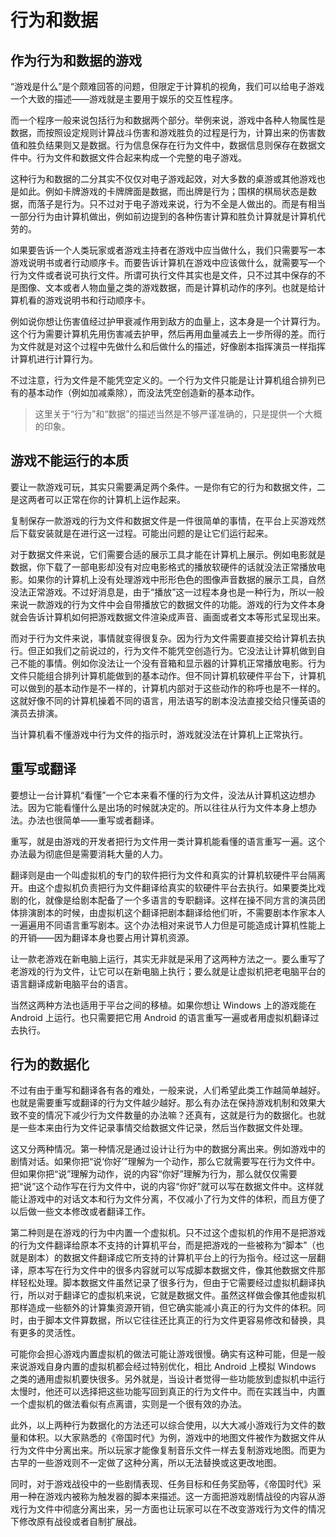 # 行为和数据

## 作为行为和数据的游戏

“游戏是什么”是个颇难回答的问题，但限定于计算机的视角，我们可以给电子游戏一个大致的描述——游戏就是主要用于娱乐的交互性程序。

而一个程序一般来说包括行为和数据两个部分。举例来说，游戏中各种人物属性是数据，而按照设定规则计算战斗伤害和游戏胜负的过程是行为，计算出来的伤害数值和胜负结果则又是数据。行为信息保存在行为文件中，数据信息则保存在数据文件中。行为文件和数据文件合起来构成一个完整的电子游戏。

这种行为和数据的二分其实不仅仅对电子游戏起效，对大多数的桌游或其他游戏也是如此。例如卡牌游戏的卡牌牌面是数据，而出牌是行为；围棋的棋局状态是数据，而落子是行为。只不过对于电子游戏来说，行为不全是人做出的。而是有相当一部分行为由计算机做出，例如前边提到的各种伤害计算和胜负计算就是计算机代劳的。

如果要告诉一个人类玩家或者游戏主持者在游戏中应当做什么，我们只需要写一本游戏说明书或者行动顺序卡。而要告诉计算机在游戏中应该做什么，就需要写一个行为文件或者说可执行文件。所谓可执行文件其实也是文件，只不过其中保存的不是图像、文本或者人物血量之类的游戏数据，而是计算机动作的序列。也就是给计算机看的游戏说明书和行动顺序卡。

例如说你想让伤害值经过护甲衰减作用到敌方的血量上，这本身是一个计算行为。这个行为需要计算机先用伤害减去护甲，然后再用血量减去上一步所得的差。而行为文件就是对这个过程中先做什么和后做什么的描述，好像剧本指挥演员一样指挥计算机进行计算行为。

不过注意，行为文件是不能凭空定义的。一个行为文件只能是让计算机组合排列已有的基本动作（例如加减乘除），而没法凭空创造新的基本动作。

> 这里关于“行为”和“数据”的描述当然是不够严谨准确的，只是提供一个大概的印象。

## 游戏不能运行的本质

要让一款游戏可玩，其实只需要满足两个条件。一是你有它的行为和数据文件，二是这两者可以正常在你的计算机上运作起来。

复制保存一款游戏的行为文件和数据文件是一件很简单的事情，在平台上买游戏然后下载安装就是在进行这一过程。可能出问题的是让它们运行起来。

对于数据文件来说，它们需要合适的展示工具才能在计算机上展示。例如电影就是数据，你下载了一部电影却没有对应电影格式的播放软硬件的话就没法正常播放电影。如果你的计算机上没有处理游戏中形形色色的图像声音数据的展示工具，自然没法正常游戏。不过好消息是，由于“播放”这一过程本身也是一种行为，所以一般来说一款游戏的行为文件中会自带播放它的数据文件的功能。游戏的行为文件本身就会告诉计算机如何把游戏数据文件渲染成声音、画面或者文本等形式呈现出来。

而对于行为文件来说，事情就变得很复杂。因为行为文件需要直接交给计算机去执行。但正如我们之前说过的，行为文件不能凭空创造行为。它没法让计算机做到自己不能的事情。例如你没法让一个没有音箱和显示器的计算机正常播放电影。行为文件只能组合排列计算机能做到的基本动作。但不同计算机软硬件平台下，计算机可以做到的基本动作是不一样的，计算机内部对于这些动作的称呼也是不一样的。这就好像不同的计算机操着不同的语言，用法语写的剧本没法直接交给只懂英语的演员去排演。

当计算机看不懂游戏中行为文件的指示时，游戏就没法在计算机上正常执行。

## 重写或翻译

要想让一台计算机“看懂”一个它本来看不懂的行为文件，没法从计算机这边想办法。因为它能看懂什么是出场的时候就决定的。所以往往从行为文件本身上想办法。办法也很简单——重写或者翻译。

重写，就是由游戏的开发者把行为文件用一类计算机能看懂的语言重写一遍。这个办法最为彻底但是需要消耗大量的人力。

翻译则是由一个叫虚拟机的专门的软件把行为文件和真实的计算机软硬件平台隔离开。由这个虚拟机负责把行为文件翻译给真实的软硬件平台去执行。如果要类比戏剧的化，就像是给剧本配备了一个多语言的专职翻译。这样在操不同方言的演员团体排演剧本的时候，由虚拟机这个翻译把剧本翻译给他们听，不需要剧本作家本人一遍遍用不同语言重写剧本。这个办法相对来说节人力但是可能造成计算机性能上的开销——因为翻译本身也要占用计算机资源。

让一款老游戏在新电脑上运行，其实无非就是采用了这两种方法之一。要么重写了老游戏的行为文件，让它可以在新电脑上执行；要么就是让虚拟机把老电脑平台的语言翻译成新电脑平台的语言。

当然这两种方法也适用于平台之间的移植。如果你想让 Windows 上的游戏能在 Android 上运行。也只需要把它用 Android 的语言重写一遍或者用虚拟机翻译过去执行。

## 行为的数据化

不过有由于重写和翻译各有各的难处，一般来说，人们希望此类工作越简单越好。也就是需要重写或翻译的行为文件越少越好。那么有办法在保持游戏机制和效果大致不变的情况下减少行为文件数量的办法嘛？还真有，这就是行为的数据化。也就是一些本来由行为文件记录事情交给数据文件记录，然后当作数据文件处理。

这又分两种情况。第一种情况是通过设计让行为中的数据分离出来。例如游戏中的剧情对话。如果你把“说‘你好’”理解为一个动作，那么它就需要写在行为文件中。但如果你把“说”理解为动作，说的内容“你好”理解为行为，那么就仅仅需要把“说”这个动作写在行为文件中，说的内容“你好”就可以写在数据文件中。这样就能让游戏中的对话文本和行为文件分离，不仅减小了行为文件的体积，而且方便了以后做一些文本修改或者翻译工作。

第二种则是在游戏的行为中内置一个虚拟机。只不过这个虚拟机的作用不是把游戏的行为文件翻译给原本不支持的计算机平台，而是把游戏的一些被称为“脚本”（也就是剧本）的数据文件翻译成它所支持的计算机平台上的行为指令。经过这一层翻译，原本写在行为文件中的很多内容就可以写成脚本数据文件，像其他数据文件那样轻松处理。脚本数据文件虽然记录了很多行为，但由于它需要经过虚拟机翻译执行，所以对于翻译它的虚拟机来说，它就是数据文件。虽然这样做会像其他虚拟机那样造成一些额外的计算集资源开销，但它确实能减小真正的行为文件的体积。同时，由于脚本文件算数据，所以它往往还比真正的行为文件更容易修改和替换，具有更多的灵活性。

可能你会担心游戏内置虚拟机的做法可能让游戏很慢。确实有这种可能，但是一般来说游戏自身内置的虚拟机都会经过特别优化，相比 Android 上模拟 Windows 之类的通用虚拟机要快很多。另外就是，当设计者觉得一些功能放到虚拟机中运行太慢时，他还可以选择把这些功能写回到真正的行为文件中。而在实践当中，内置一个虚拟机的做法看似有点离谱，实则是一个很有效的办法。

此外，以上两种行为数据化的方法还可以综合使用，以大大减小游戏行为文件的数量和体积。以大家熟悉的《帝国时代》为例，游戏中的地图文件被作为数据文件从行为文件中分离出来。所以玩家才能像复制音乐文件一样去复制游戏地图。而更为古早的一些游戏则不一定做了这种分离，所以无法替换或这更改地图。

同时，对于游戏战役中的一些剧情表现、任务目标和任务奖励等，《帝国时代》采用一种在游戏内被称为触发器的脚本来描述。这一方面把游戏剧情战役的内容从游戏行为文件中彻底分离出来，另一方面也让玩家可以在不改变游戏行为文件的情况下修改原有战役或者自制扩展战。
